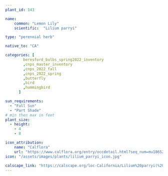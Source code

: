 ```yaml
---
plant_id: 143 

name: 
    common: "Lemon Lily"  
    scientific:  "Lilium parryi" 

type: "perennial herb"

native_to: "CA"

categories: [
        beresford_bulbs_spring2022_inventory
        ,cnps_master_inventory
        ,cnps_2022_fall
        ,cnps_2022_spring
        ,butterfly
        ,bird
        ,hummingbird
      ]

sun_requirements:
  - "Full Sun"
  - "Part Shade"
# min then max in feet
plant_size:
  - height: 
    - 4 
    - 8

icon_attribution: 
    name: "Calflora"
    url: "https://www.calflora.org/entry/occdetail.html?seq_num=mu18652"
icon: "/assets/images/plants/lilium_parryi_icon.jpg"
 
calscape_link: "https://calscape.org/loc-California/Lilium%20parryi(%20)"
---
```









